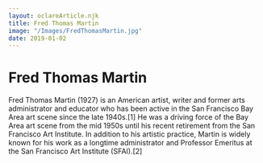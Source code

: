 ```yaml
---
layout: oclareArticle.njk
title: Fred Thomas Martin
image: "/Images/FredThomasMartin.jpg"
date: 2019-01-02
---
```


# Fred Thomas Martin

Fred Thomas Martin (1927) is an American artist, writer and former arts administrator and educator who has been active in the San Francisco Bay Area art scene since the late 1940s.[1] He was a driving force of the Bay Area art scene from the mid 1950s until his recent retirement from the San Francisco Art Institute. In addition to his artistic practice, Martin is widely known for his work as a longtime administrator and Professor Emeritus at the San Francisco Art Institute (SFAI).[2] 